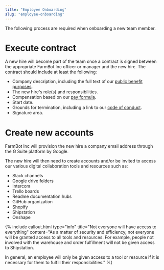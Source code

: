 ```yaml
---
title: "Employee Onboarding"
slug: "employee-onboarding"
---
```


The following process are required when onboarding a new team member.

# Execute contract
A new hire will become part of the team once a contract is signed between the appropriate FarmBot Inc officer or manager and the new hire. The contract should include at least the following:
  * Company description, including the full text of our [public benefit purposes](../intro.md#public-benefit-purposes).
  * The new hire's role(s) and responsibilities.
  * Compensation based on our [pay formula](compensation.md#pay-formula).
  * Start date.
  * Grounds for termination, including a link to our [code of conduct](code-of-conduct.md).
  * Signature area.

# Create new accounts
FarmBot Inc will provision the new hire a company email address through the G Suite platform by Google.

The new hire will then need to create accounts and/or be invited to access our various digital collaboration tools and resources such as:
  * Slack channels
  * Google drive folders
  * Intercom
  * Trello boards
  * Readme documentation hubs
  * GitHub organization
  * Shopify
  * Shipstation
  * Onshape

{%
include callout.html
type="info"
title="Not everyone will have access to everything"
content="As a matter of security and efficiency, not everyone will be granted access to all tools and resources. For example, people not involved with the warehouse and order fulfillment will not be given access to Shipstation.

In general, an employee will only be given access to a tool or resource if it is necessary for them to fulfill their responsibilities."
%}




